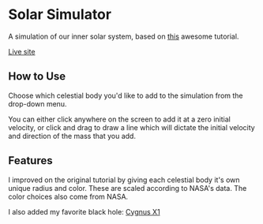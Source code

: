 # Solar Simulator

A simulation of our inner solar system, based on [this](https://css-tricks.com/creating-your-own-gravity-and-space-simulator/) awesome tutorial.

[Live site](https://solar-simulator.netlify.com/)

## How to Use

Choose which celestial body you'd like to add to the simulation from the drop-down menu.

You can either click anywhere on the screen to add it at a zero initial velocity, or click and drag to draw a line which will dictate the initial velocity and direction of the mass that you add.

## Features

I improved on the original tutorial by giving each celestial body it's own unique radius and color. These are scaled according to NASA's data. The color choices also come from NASA.

I also added my favorite black hole: [Cygnus X1](https://en.wikipedia.org/wiki/Cygnus_X-1)
